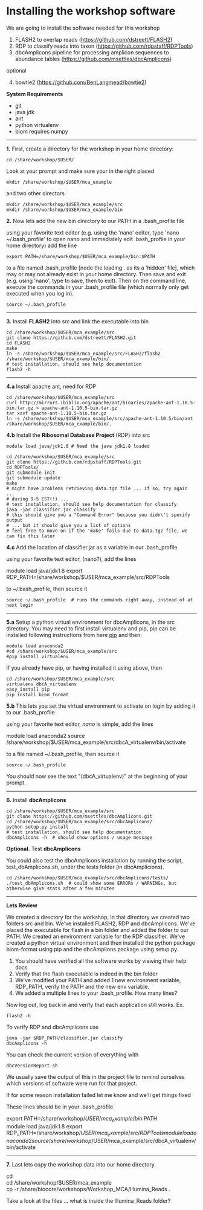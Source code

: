 # Installing the workshop software

We are going to install the software needed for this workshop

1. FLASH2 to overlap reads (https://github.com/dstreett/FLASH2)
2. RDP to classify reads into taxon (https://github.com/rdpstaff/RDPTools)
3. dbcAmplicons pipeline for processing amplicon sequences to abundance tables (https://github.com/msettles/dbcAmplicons)

optional

4. bowtie2 (https://github.com/BenLangmead/bowtie2)

**System Requirements**

* git
* java jdk
* ant
* python virtualenv
* biom requires numpy

---

**1\.** First, create a directory for the workshop in your home directory:

    cd /share/workshop/$USER/

Look at your prompt and make sure your in the right placed

    mkdir /share/workshop/$USER/mca_example

and two other directors

	mkdir /share/workshop/$USER/mca_example/src
	mkdir /share/workshop/$USER/mca_example/bin

**2\.** Now lets add the new bin directory to our PATH in a \.bash_profile file

using your favorite text editor (e.g. using the 'nano' editor, type 'nano ~/.bash_profile' to open nano and immediately edit .bash_profile in your home directory) add the line

	export PATH=/share/workshop/$USER/mca_example/bin:$PATH

to a file named \.bash_profile [node the leading \. as its a 'hidden' file], which may or may not already exist in your home directory. Then save and exit (e.g. using 'nano', type <control-O> to save, then <control-X> to exit). Then on the command line, execute the commands in your .bash_profile file (which normally only get executed when you log in).

	source ~/.bash_profile

---

**3\.** Install **FLASH2** into src and link the executable into bin

	cd /share/workshop/$USER/mca_example/src
	git clone https://github.com/dstreett/FLASH2.git
	cd FLASH2
	make
	ln -s /share/workshop/$USER/mca_example/src/FLASH2/flash2 /share/workshop/$USER/mca_example/bin/.
	# test installation, should see help documentation
	flash2 -h

---

**4\.a** Install apache ant, need for RDP

	cd /share/workshop/$USER/mca_example/src
	curl http://mirrors.ibiblio.org/apache/ant/binaries/apache-ant-1.10.5-bin.tar.gz > apache-ant-1.10.5-bin.tar.gz
	tar xzvf apache-ant-1.10.5-bin.tar.gz
	ln -s /share/workshop/$USER/mca_example/src/apache-ant-1.10.5/bin/ant /share/workshop/$USER/mca_example/bin/.

**4\.b** Install the **Ribosomal Database Project** (RDP) into src

	module load java/jdk1.8 # Need the java jdk1.8 loaded

	cd /share/workshop/$USER/mca_example/src
	git clone https://github.com/rdpstaff/RDPTools.git
	cd RDPTools/
	git submodule init
	git submodule update
	make
	# might have problems retrieving data.tgz file ... if so, try again ...
	# during 9-5 EST(!) ...
	# test installation, should see help documentation for classify
	java -jar classifier.jar classify
	# this should give you a "Command Error" because you didn\'t specify output
	# ... but it should give you a list of options
	# feel free to move on if the 'make' fails due to data.tgz file, we can fix this later

**4\.c** Add the location of classifier.jar as a variable in our \.bash_profile

using your favorite text editor, (nano?), add the lines

module load java/jdk1.8
export RDP_PATH=/share/workshop/$USER/mca_example/src/RDPTools

to ~/\.bash_profile, then source it

	source ~/.bash_profile  # runs the commands right away, instead of at next login

---

**5\.a** Setup a python virtual environment for dbcAmplicons, in the src directory. You may need to first install virtualenv and pip, pip can be installed following instructions from here [pip](https://pip.pypa.io/en/stable/installing/) and then:

	module load anaconda2
	#cd /share/workshop/$USER/mca_example/src
	#pip install virtualenv

If you already have pip, or having installed it using above, then

	cd /share/workshop/$USER/mca_example/src
	virtualenv dbcA_virtualenv
	easy_install pip
	pip install biom_format

**5\.b** This lets you set the virtual environment to activate on login by adding it to our \.bash_profile

using your favorite text editor, _nano_ is simple, add the lines

  module load anaconda2
	source /share/workshop/$USER/mca_example/src/dbcA_virtualenv/bin/activate

to a file named ~/\.bash_profile, then source it

	source ~/.bash_profile

You should now see the text "(dbcA_virtualenv)" at the beginning of your prompt.

---

**6\.** Install **dbcAmplicons**

	cd /share/workshop/$USER/mca_example/src
	git clone https://github.com/msettles/dbcAmplicons.git
	cd /share/workshop/$USER/mca_example/src/dbcAmplicons/
	python setup.py install
	# test installation, should see help documentation
	dbcAmplicons -h  # should show options / usage message

**Optional\.** Test **dbcAmplicons**

You could also test the dbcAmplicons installation by running the script, test_dbAmplicons.sh, under the tests folder (in dbcAmplicions).

	cd /share/workshop/$USER/mca_example/src/dbcAmplicons/tests/
	./test_dbAmplicons.sh  # could show some ERRORs / WARNINGs, but otherwise give stats after a few minutes

---

**Lets Review**

We created a directory for the workshop, in that directory we created two folders src and bin. We've installed FLASH2, RDP and dbcAmplicons. We've placed the executable for flash in a bin folder and added the folder to our PATH. We created an environment variable for the RDP classifier. We've created a python virtual environment and then installed the python package biom-format using pip and the dbcAmplions package using setup.py.

1. You should have verified all the software works by viewing their help docs
2. Verify that the flash executable is indeed in the bin folder
3. We've modified your PATH and added 1 new environment variable, RDP_PATH, verify the PATH and the new env variable.
4. We added a multiple lines to your \.bash_profile. How many lines?

Now log out, log back in and verify that each application still works. Ex.

	flash2 -h

To verify RDP and dbcAmplicons use

	java -jar $RDP_PATH/classifier.jar classify
	dbcAmplicons -h

You can check the current version of everything with

	dbcVersionReport.sh

We usually save the output of this in the project file to remind ourselves which versions of software were run for that project.

If for some reason installation failed let me know and we'll get things fixed

These lines should be in your .bash_profile

  export PATH=/share/workshop/$USER/mca_example/bin:$PATH  
  module load java/jdk1.8
  export RDP_PATH=/share/workshop/$USER/mca_example/src/RDPTools  
  module load anaconda2
  source /share/workshop/$USER/mca_example/src/dbcA_virtualenv/bin/activate  

---

**7\.** Last lets copy the workshop data into our home directory.

  cd  
  cd /share/workshop/$USER/mca_example  
  cp -r /share/biocore/workshops/Workshop_MCA/Illumina_Reads .  

Take a look at the files ... what is inside the Illumina_Reads folder?
